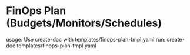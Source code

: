 # FinOps Plan (Budgets/Monitors/Schedules)

usage: Use create-doc with templates/finops-plan-tmpl.yaml
run: create-doc templates/finops-plan-tmpl.yaml
